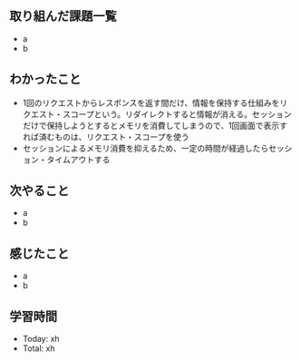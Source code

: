 ## 取り組んだ課題一覧
- a
- b
## わかったこと
- 1回のリクエストからレスポンスを返す間だけ、情報を保持する仕組みをリクエスト・スコープという。リダイレクトすると情報が消える。セッションだけで保持しようとするとメモリを消費してしまうので、1回画面で表示すれば済むものは、リクエスト・スコープを使う
- セッションによるメモリ消費を抑えるため、一定の時間が経過したらセッション・タイムアウトする
## 次やること
- a
- b
## 感じたこと
- a
- b
## 学習時間
- Today: xh
- Total: xh
